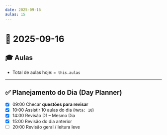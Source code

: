 ```yaml
---
date: 2025-09-16
aulas: 15
---
```


# 📅 2025-09-16

## 🎓 Aulas
- Total de aulas hoje: `= this.aulas`

---

## ✅ Planejamento do Dia (Day Planner)

- [x] 09:00 Checar **questões para revisar**
- [x] 10:00 Assistir 10 aulas do dia (`Meta: 10`)
- [x] 14:00 Revisão D1 – Mesmo Dia
- [x] 15:00 Revisão do dia anterior
- [ ] 20:00 Revisão geral / leitura leve
